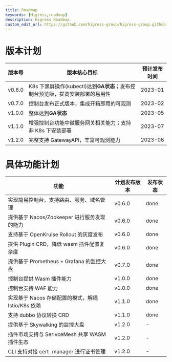 ```yaml
---
title: Roadmap
keywords: [Higress,roadmap]
description: Higress Roadmap.
custom_edit_url: https://github.com/higress-group/higress-group.github.io/blob/main/i18n/zh-cn/docusaurus-plugin-content-docs/current/overview/roadmap.md
---
```


# 版本计划

| 版本号  | 版本核心目标 | 预计发布时间 |
| ------- | -----------  | -----------  |
| v0.6.0  | K8s 下黑屏操作(kubectl)达到**GA状态**；发布控制台预览版，提高安装部署的易用性   | 2023-01   |
| v0.7.0  | 控制台发布正式版本，集成开箱即用的可观测   | 2023-02   |
| v1.0.0  | 整体达到**GA状态**   | 2023-05   |
| v1.1.0  | 增强控制台功能中微服务网关相关能力；支持非 K8s 下安装部署   | 2023-07   |
| v1.2.0  | 完整支持 GatewayAPI，丰富可观测能力   | 2023-08   |


# 具体功能计划 

| 功能                    | 计划发布版本 | 发布状态 |
| ----------------------  | -----------  | -------  |
| 实现简易控制台，支持路由、服务、域名管理 | v0.6.0 | done |
| 提供基于 Nacos/Zookeeper 进行服务发现的能力 | v0.6.0 | done |
| 支持基于 OpenKruise Rollout 的灰度发布  | v0.6.0 | done |
| 提供 Plugin CRD，降低 wasm 插件配置复杂度  | v0.6.0 | done |
| 提供基于 Prometheus + Grafana 的监控大盘  | v0.7.0 | done |
| 控制台提供 Wasm 插件能力 | v1.0.0 | done |
| 控制台支持 WAF 能力  | v1.0.0 | done |
| 实现基于 Nacos 存储配置的模式，解耦 Istio/K8s 依赖  | v1.1.0 | done |
| 支持 dubbo 协议转换 CRD  | v1.1.0 | done |
| 提供基于 Skywalking 的监控大盘  | v1.2.0 | - |
| 插件市场支持与 SerivceMesh 共享 WASM 插件生态   | v1.2.0 | - |
| CLI 支持对接 cert-manager 进行证书管理   | v1.2.0 | - | 


